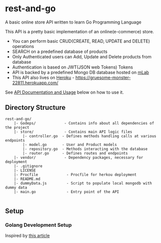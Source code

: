 # rest-and-go
A basic online store API written to learn Go Programming Language

This API is a pretty basic implementation of an online(e-commerce) store.
- You can perform basic CRUD(CREATE, READ, UPDATE and DELETE) operations
- SEARCH on a predefined database of products 
- Only Authenticated users can Add, Update and Delete products from database
- Authentication is based on JWT(JSON web Tokens) Tokens
- API is backed by a predefined Mongo DB database hosted on [mLab](https://mLab.com)
- This API also lives on [Heroku](https://www.heroku.com) - https://gruesome-monster-22811.herokuapp.com/ 

See [API Documentation and Usage](#api-documentation-and-usage) below on how to use it.

## Directory Structure
```
rest-and-go/
    |- Godeps/             - Contains info about all dependencies of the project
    |- store/              - Contains main API logic files 
        |- controller.go  - Defines methods handling calls at various endpoints
        |- model.go       - User and Product models
        |- repository.go  - Methods interacting with the database
        |- router.go      - Defines routes and endpoints
    |- vendor/             - Dependency packages, necessary for deployment
    |- .gitignore
    |- LICENSE
    |- Procfile             - Procfile for herkou deployment
    |- README.md
    |- dummyData.js         - Script to populate local mongodb with dummy data
    |- main.go              - Entry point of the API
  
```


## Setup

### Golang Development Setup

Inspired by [this article](https://medium.com/@gautamprajapati/writing-a-simple-e-commerce-website-api-in-go-programming-language-9f671324b4dd)

